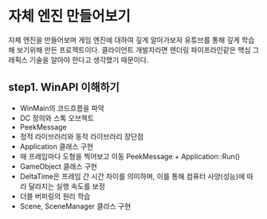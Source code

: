 # 자체 엔진 만들어보기
자체 엔진을 만들어보며 게임 엔진에 대하여 깊게 알아가보자 유튜브를 통해 깊게 학습해 보기위해 만든 프로젝트이다.
클라이언트 개발자라면 렌더링 파이프라인같은 핵심 그래픽스 기술을 알아야 한다고 생각했기 때문이다.

## step1. WinAPI 이해하기
* WinMain의 코드흐름을 파악
* DC 정의와 스톡 오브젝트
* PeekMessage
* 정적 라이브러리와 동적 라이브러리 장단점
* Application 클래스 구현
* 매 프레임마다 도형을 찍어보고 이동 PeekMessage + Application::Run()
* GameObject 클래스 구현
* DeltaTime은 프레임 간 시간 차이를 의미하며, 이를 통해 컴퓨터 사양(성능)에 따라 달라지는 실행 속도를 보정
* 더블 버퍼링의 원리 학습
* Scene, SceneManager 클라스 구현